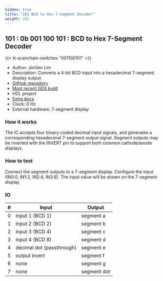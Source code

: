 ```yaml
---
hidden: true
title: "101 BCD to Hex 7-Segment Decoder"
weight: 102
---
```


## 101 : 0b 001 100 101 : BCD to Hex 7-Segment Decoder

{{< tt-scanchain-switches "001100101" >}}

* Author: JinGen Lim
* Description: Converts a 4-bit BCD input into a hexadecimal 7-segment display output
* [GitHub repository](https://github.com/jglim/tt02-bcd-hex7seg-hdl)
* [Most recent GDS build](https://github.com/jglim/tt02-bcd-hex7seg-hdl/actions/runs/3580984729)
* HDL project
* [Extra docs](https://github.com/jglim/tt02-bcd-hex7seg-hdl/blob/main/README.md)
* Clock: 0 Hz
* External hardware: 7-segment display



### How it works

The IC accepts four binary-coded decimal input signals, and generates a corresponding hexadecimal 7-segment output signal. Segment outputs may be inverted with the INVERT pin to support both common cathode/anode displays.

### How to test

Connect the segment outputs to a 7-segment display. Configure the input (IN0:0, IN1:2, IN2:4, IN3:8). The input value will be shown on the 7-segment display

### IO

| # | Input        | Output       |
|---|--------------|--------------|
| 0 | input 1 (BCD 1)  | segment a |
| 1 | input 2 (BCD 2)  | segment b |
| 2 | input 3 (BCD 4)  | segment c |
| 3 | input 4 (BCD 8)  | segment d |
| 4 | decimal dot (passthrough)  | segment e |
| 5 | output invert  | segment f |
| 6 | none  | segment g |
| 7 | none  | segment dot |
